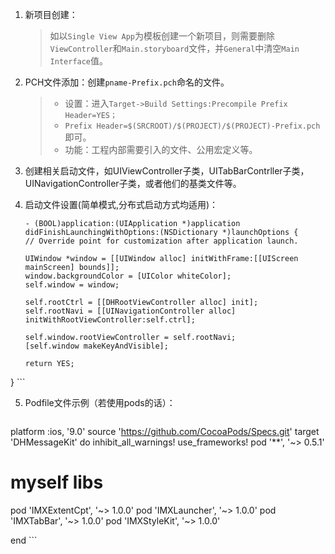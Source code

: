 1. 新项目创建：

	> 如以`Single View App`为模板创建一个新项目，则需要删除`ViewController`和`Main.storyboard`文件，并`General`中清空`Main Interface`值。
	
2. PCH文件添加：创建`pname-Prefix.pch`命名的文件。

	> * 设置：进入`Target->Build Settings:Precompile Prefix Header=YES；`
	> * `Prefix Header=$(SRCROOT)/$(PROJECT)/$(PROJECT)-Prefix.pch`即可。
	> * 功能：工程内部需要引入的文件、公用宏定义等。
	
3. 创建相关启动文件，如UIViewController子类，UITabBarContrller子类，UINavigationController子类，或者他们的基类文件等。
4. 启动文件设置(简单模式,分布式启动方式均适用)：

	```
	- (BOOL)application:(UIApplication *)application didFinishLaunchingWithOptions:(NSDictionary *)launchOptions {
    // Override point for customization after application launch.
    
    UIWindow *window = [[UIWindow alloc] initWithFrame:[[UIScreen mainScreen] bounds]];
    window.backgroundColor = [UIColor whiteColor];
    self.window = window;
    
    self.rootCtrl = [[DHRootViewController alloc] init];
    self.rootNavi = [[UINavigationController alloc] initWithRootViewController:self.ctrl];
    
    self.window.rootViewController = self.rootNavi;
    [self.window makeKeyAndVisible];

    return YES;
}
	```
	
	
5. Podfile文件示例（若使用pods的话）：

	```
platform :ios, '9.0'
source 'https://github.com/CocoaPods/Specs.git'
target 'DHMessageKit' do
inhibit_all_warnings!
use_frameworks!
pod '**', '~> 0.5.1'
 # myself libs
pod 'IMXExtentCpt', '~> 1.0.0'
pod 'IMXLauncher', '~> 1.0.0'
pod 'IMXTabBar', '~> 1.0.0'
pod 'IMXStyleKit', '~> 1.0.0'

end
	```
	
